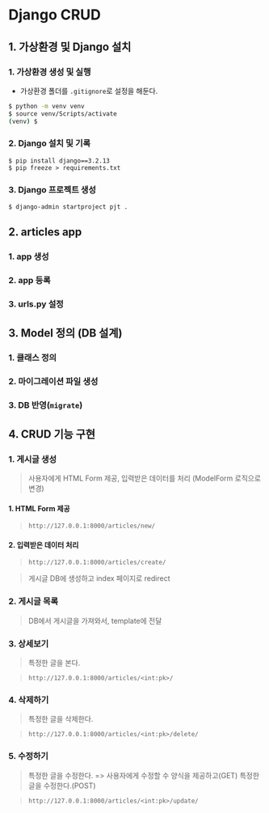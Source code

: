 # Django CRUD 

## 1. 가상환경 및 Django 설치

### 1. 가상환경 생성 및 실행

* 가상환경 폴더를 `.gitignore`로 설정을 해둔다.

```bash
$ python -m venv venv
$ source venv/Scripts/activate
(venv) $
```

### 2. Django 설치 및 기록

```
$ pip install django==3.2.13
$ pip freeze > requirements.txt
```

### 3. Django 프로젝트 생성

```bash
$ django-admin startproject pjt .
```

## 2. articles app 

### 1. app 생성

### 2. app 등록

### 3. urls.py 설정 

## 3. Model 정의 (DB 설계)

### 1. 클래스 정의

### 2. 마이그레이션 파일 생성

### 3. DB 반영(`migrate`)

## 4. CRUD 기능 구현

### 1. 게시글 생성

> 사용자에게 HTML Form 제공, 입력받은 데이터를 처리 (ModelForm 로직으로 변경)

#### 1. HTML Form 제공

> `http://127.0.0.1:8000/articles/new/`

#### 2. 입력받은 데이터 처리

> `http://127.0.0.1:8000/articles/create/`

> 게시글 DB에 생성하고 index 페이지로 redirect

### 2. 게시글 목록

> DB에서 게시글을 가져와서, template에 전달

### 3. 상세보기

> 특정한 글을 본다.

> `http://127.0.0.1:8000/articles/<int:pk>/`

### 4. 삭제하기

> 특정한 글을 삭제한다.

> `http://127.0.0.1:8000/articles/<int:pk>/delete/`

### 5. 수정하기

> 특정한 글을 수정한다. => 사용자에게 수정할 수 양식을 제공하고(GET) 특정한 글을 수정한다.(POST)

> `http://127.0.0.1:8000/articles/<int:pk>/update/`
